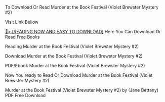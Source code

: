 To Download Or Read Murder at the Book Festival (Violet Brewster Mystery #2)

Visit Link Bellow

<a href="https://uk.ebookarea.xyz/?book=B0C2LQ8ZV8">📖&gt; [READING NOW AND EASY TO DOWNLOAD]</a>
Here You Can Download Or Read Free Books

Reading Murder at the Book Festival (Violet Brewster Mystery #2)

Download Murder at the Book Festival (Violet Brewster Mystery #2)

PDF/Ebook Murder at the Book Festival (Violet Brewster Mystery #2)

Now You ready to Read Or Download Murder at the Book Festival (Violet Brewster Mystery #2)

Murder at the Book Festival (Violet Brewster Mystery #2) by (Jane Bettany) PDF Free Download
